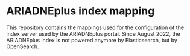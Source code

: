 # ARIADNEplus index mapping

This repository contains the mappings used for the configuration of the index server used by the ARIADNEplus portal.
Since August 2022, the ARIADNEplus index is not powered anymore by Elasticsearch, but by OpenSearch.

